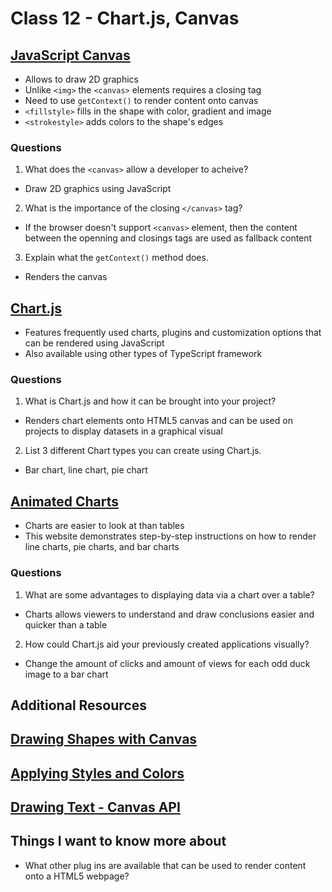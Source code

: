 # Class 12 - Chart.js, Canvas

## [JavaScript Canvas](https://www.javascripttutorial.net/web-apis/javascript-canvas/)
- Allows to draw 2D graphics
- Unlike ```<img>``` the ```<canvas>``` elements requires a closing tag
- Need to use ```getContext()``` to render content onto canvas
- ```<fillstyle>``` fills in the shape with color, gradient and image
- ```<strokestyle>``` adds colors to the shape's edges

### Questions
1. What does the ```<canvas>``` allow a developer to acheive?
- Draw 2D graphics using JavaScript
2. What is the importance of the closing ```</canvas>``` tag?
- If the browser doesn't support ```<canvas>``` element, then the content between the openning and closings tags are used as fallback content
3. Explain what the ```getContext()``` method does.
- Renders the canvas

## [Chart.js](https://www.chartjs.org/docs/latest/)
- Features frequently used charts, plugins and customization options that can be rendered using JavaScript
- Also available using other types of TypeScript framework


### Questions
1. What is Chart.js and how it can be brought into your project?
- Renders chart elements onto HTML5 canvas and can be used on projects to display datasets in a graphical visual
2. List 3 different Chart types you can create using Chart.js.
- Bar chart, line chart, pie chart

## [Animated Charts](https://www.webdesignerdepot.com/2013/11/easily-create-stunning-animated-charts-with-chart-js/)
- Charts are easier to look at than tables
- This website demonstrates step-by-step instructions on how to render line charts, pie charts, and bar charts

### Questions
1. What are some advantages to displaying data via a chart over a table?
- Charts allows viewers to understand and draw conclusions easier and quicker than a table
2. How could Chart.js aid your previously created applications visually?
- Change the amount of clicks and amount of views for each odd duck image to a bar chart

## Additional Resources

## [Drawing Shapes with Canvas](https://developer.mozilla.org/en-US/docs/Web/API/Canvas_API/Tutorial/Drawing_shapes)

## [Applying Styles and Colors](https://developer.mozilla.org/en-US/docs/Web/API/Canvas_API/Tutorial/Applying_styles_and_colors)

## [Drawing Text - Canvas API](https://developer.mozilla.org/en-US/docs/Web/API/Canvas_API/Tutorial/Drawing_text)

## Things I want to know more about
- What other plug ins are available that can be used to render content onto a HTML5 webpage?


